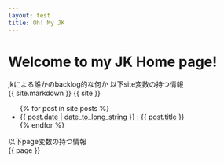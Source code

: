 ```yaml
---
layout: test
title: Oh! My JK
---
```

# Welcome to my JK Home page!
jkによる誰かのbacklog的な何か
以下site変数の持つ情報  
{{ site.markdown }}
{{ site }}

<ul>
{% for post in site.posts %}
  <li>
    <a href="{{ post.url }}">{{ post.date | date_to_long_string }} : {{ post.title }}</a>
  </li>
{% endfor %}
</ul>


以下page変数の持つ情報  
{{ page }}
